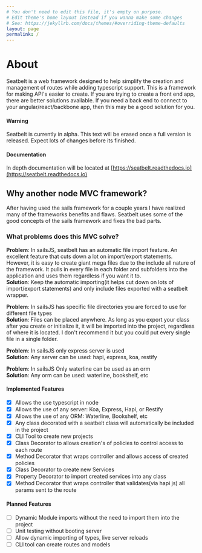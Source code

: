 ```yaml
---
# You don't need to edit this file, it's empty on purpose.
# Edit theme's home layout instead if you wanna make some changes
# See: https://jekyllrb.com/docs/themes/#overriding-theme-defaults
layout: page
permalink: /
---
```

# About

Seatbelt is a web framework designed to help simplify the creation and management of routes while adding typescript support.  This is a framework for making API's easier to create. If you are trying to create a front end app, there are better solutions available.  If you need a back end to connect to your angular/react/backbone app, then this may be a good solution for you.

#### Warning

Seatbelt is currently in alpha.  This text will be erased once a full version is released.  Expect lots of changes before its finished.

#### Documentation

In depth documentation will be located at [https://seatbelt.readthedocs.io](https://seatbelt.readthedocs.io)

## Why another node MVC framework?

 After having used the sails framework for a couple years I have realized many of the frameworks benefits and flaws.  Seatbelt uses some of the good concepts of the sails framework and fixes the bad parts.

### What problems does this MVC solve?

**Problem**: In sailsJS, seatbelt has an automatic file import feature.  An excellent feature that cuts down a lot on import/export statements.  However, it is easy to create giant mega files due to the include all nature of the framework.  It pulls in every file in each folder and subfolders into the application and uses them regardless if you want it to.
<br>**Solution**: Keep the automatic importing(it helps cut down on lots of import/export statements) and only include files exported with a seatbelt wrapper.

**Problem**: In sailsJS has specific file directories you are forced to use for different file types
<br>**Solution**: Files can be placed anywhere.  As long as you export your class after you create or initialize it, it will be imported into the project, regardless of where it is located.  I don't recommend it but you could put every single file in a single folder.

**Problem**: In sailsJS only express server is used
<br>**Solution**: Any server can be used: hapi, express, koa, restify

**Problem**: In sailsJS Only waterline can be used as an orm
<br>**Solution**: Any orm can be used: waterline, bookshelf, etc

#### Implemented Features

- [X] Allows the use typescript in node
- [X] Allows the use of any server: Koa, Express, Hapi, or Restify
- [X] Allows the use of any ORM: Waterline, Bookshelf, etc
- [X] Any class decorated with a seatbelt class will automatically be included in the project
- [X] CLI Tool to create new projects
- [X] Class Decorator to allows creation's of policies to control access to each route
- [X] Method Decorator that wraps controller and allows access of created policies
- [X] Class Decorator to create new Services
- [X] Property Decorator to import created services into any class
- [X] Method Decorator that wraps controller that validates(via hapi js) all params sent to the route

#### Planned Features
- [ ] Dynamic Module imports without the need to import them into the project
- [ ] Unit testing without booting server
- [ ] Allow dynamic importing of types, live server reloads
- [ ] CLI tool can create routes and models
